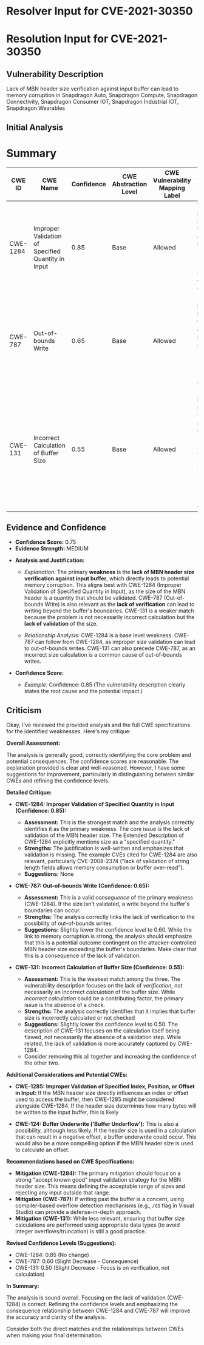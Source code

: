 # Resolver Input for CVE-2021-30350

# Resolution Input for CVE-2021-30350

## Vulnerability Description
Lack of MBN header size verification against input buffer can lead to memory corruption in Snapdragon Auto, Snapdragon Compute, Snapdragon Connectivity, Snapdragon Consumer IOT, Snapdragon Industrial IOT, Snapdragon Wearables

## Initial Analysis
# Summary
| CWE ID | CWE Name | Confidence | CWE Abstraction Level | CWE Vulnerability Mapping Label | CWE-Vulnerability Mapping Notes |
|---|---|---|---|---|---|
| CWE-1284 | Improper Validation of Specified Quantity in Input | 0.85 | Base | Allowed | The **lack of MBN header size verification against input buffer** is directly related to the improper validation of the size of the buffer. |
| CWE-787 | Out-of-bounds Write | 0.65 | Base | Allowed | Due to the **lack of MBN header size verification against input buffer**, an out-of-bounds write can occur, leading to memory corruption. |
| CWE-131 | Incorrect Calculation of Buffer Size | 0.55 | Base | Allowed | The **lack of MBN header size verification against input buffer** implies that buffer size is either incorrectly calculated or not checked, leading to potential memory corruption. |

## Evidence and Confidence

*   **Confidence Score:** 0.75
*   **Evidence Strength:** MEDIUM

- **Analysis and Justification:**  
  - *Explanation:* The primary **weakness** is the **lack of MBN header size verification against input buffer**, which directly leads to potential memory corruption. This aligns best with CWE-1284 (Improper Validation of Specified Quantity in Input), as the size of the MBN header is a quantity that should be validated. CWE-787 (Out-of-bounds Write) is also relevant as the **lack of verification** can lead to writing beyond the buffer's boundaries. CWE-131 is a weaker match because the problem is not necessarily incorrect calculation but the **lack of validation** of the size.

  - *Relationship Analysis:* CWE-1284 is a base level weakness. CWE-787 can follow from CWE-1284, as improper size validation can lead to out-of-bounds writes. CWE-131 can also precede CWE-787, as an incorrect size calculation is a common cause of out-of-bounds writes.

- **Confidence Score:**  
  - *Example:* Confidence: 0.85 (The vulnerability description clearly states the root cause and the potential impact.)

## Criticism
Okay, I've reviewed the provided analysis and the full CWE specifications for the identified weaknesses. Here's my critique:

**Overall Assessment:**

The analysis is generally good, correctly identifying the core problem and potential consequences. The confidence scores are reasonable. The explanation provided is clear and well-reasoned. However, I have some suggestions for improvement, particularly in distinguishing between similar CWEs and refining the confidence levels.

**Detailed Critique:**

*   **CWE-1284: Improper Validation of Specified Quantity in Input (Confidence: 0.85):**
    *   **Assessment:** This is the strongest match and the analysis correctly identifies it as the primary weakness. The core issue *is* the lack of validation of the MBN header size. The Extended Description of CWE-1284 explicitly mentions size as a "specified quantity."
    *   **Strengths:** The justification is well-written and emphasizes that validation is missing. The example CVEs cited for CWE-1284 are also relevant, particularly CVE-2008-2374 ("lack of validation of string length fields allows memory consumption or buffer over-read").
    *   **Suggestions:** None

*   **CWE-787: Out-of-bounds Write (Confidence: 0.65):**
    *   **Assessment:** This is a valid *consequence* of the primary weakness (CWE-1284). If the size isn't validated, a write beyond the buffer's boundaries can occur.
    *   **Strengths:** The analysis correctly links the lack of verification to the possibility of out-of-bounds writes.
    *   **Suggestions:** Slightly lower the confidence level to 0.60. While the link to memory corruption is strong, the analysis should emphasize that this is a potential outcome contingent on the attacker-controlled MBN header size exceeding the buffer's boundaries. Make clear that this is a consequence of the lack of validation.

*   **CWE-131: Incorrect Calculation of Buffer Size (Confidence: 0.55):**
    *   **Assessment:** This is the weakest match among the three. The vulnerability description focuses on the lack of *verification*, not necessarily an incorrect *calculation* of the buffer size. While *incorrect calculation* could be a contributing factor, the primary issue is the absence of a check.
    *   **Strengths:** The analysis correctly identifies that it implies that buffer size is incorrectly calculated or not checked
    *   **Suggestions:** Slightly lower the confidence level to 0.50. The description of CWE-131 focuses on the calculation itself being flawed, not necessarily the absence of a validation step. While related, the lack of validation is more accurately captured by CWE-1284.
    *  Consider removing this all together and increasing the confidence of the other two.

**Additional Considerations and Potential CWEs:**

*   **CWE-1285: Improper Validation of Specified Index, Position, or Offset in Input:** If the MBN header size directly influences an index or offset used to access the buffer, then CWE-1285 might be considered alongside CWE-1284. If the header size determines how many bytes will be written to the input buffer, this is likely

*   **CWE-124: Buffer Underwrite ('Buffer Underflow'):** This is also a possibility, although less likely. If the header size is used in a calculation that can result in a negative offset, a buffer underwrite could occur. This would also be a more compelling option if the MBN header size is used to calculate an offset.

**Recommendations based on CWE Specifications:**

*   **Mitigation (CWE-1284):** The primary mitigation should focus on a strong "accept known good" input validation strategy for the MBN header size. This means defining the acceptable range of sizes and rejecting any input outside that range.
*   **Mitigation (CWE-787):** If writing past the buffer is a concern, using compiler-based overflow detection mechanisms (e.g., `/GS` flag in Visual Studio) can provide a defense-in-depth approach.
*   **Mitigation (CWE-131):** While less relevant, ensuring that buffer size calculations are performed using appropriate data types (to avoid integer overflows/truncation) is still a good practice.

**Revised Confidence Levels (Suggestions):**

*   CWE-1284: 0.85 (No change)
*   CWE-787: 0.60 (Slight Decrease - Consequence)
*   CWE-131: 0.50 (Slight Decrease - Focus is on verification, not calculation)

**In Summary:**

The analysis is sound overall. Focusing on the lack of validation (CWE-1284) is correct. Refining the confidence levels and emphasizing the consequence relationship between CWE-1284 and CWE-787 will improve the accuracy and clarity of the analysis.

Consider both the direct matches and the relationships between CWEs
when making your final determination.
        